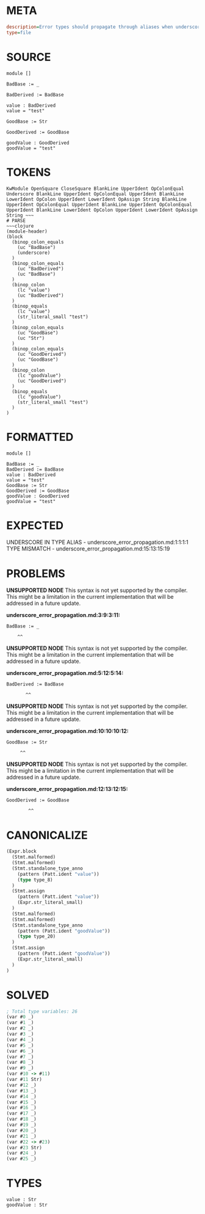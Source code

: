 # META
~~~ini
description=Error types should propagate through aliases when underscores are used
type=file
~~~
# SOURCE
~~~roc
module []

BadBase := _

BadDerived := BadBase

value : BadDerived
value = "test"

GoodBase := Str

GoodDerived := GoodBase

goodValue : GoodDerived
goodValue = "test"
~~~
# TOKENS
~~~text
KwModule OpenSquare CloseSquare BlankLine UpperIdent OpColonEqual Underscore BlankLine UpperIdent OpColonEqual UpperIdent BlankLine LowerIdent OpColon UpperIdent LowerIdent OpAssign String BlankLine UpperIdent OpColonEqual UpperIdent BlankLine UpperIdent OpColonEqual UpperIdent BlankLine LowerIdent OpColon UpperIdent LowerIdent OpAssign String ~~~
# PARSE
~~~clojure
(module-header)
(block
  (binop_colon_equals
    (uc "BadBase")
    (underscore)
  )
  (binop_colon_equals
    (uc "BadDerived")
    (uc "BadBase")
  )
  (binop_colon
    (lc "value")
    (uc "BadDerived")
  )
  (binop_equals
    (lc "value")
    (str_literal_small "test")
  )
  (binop_colon_equals
    (uc "GoodBase")
    (uc "Str")
  )
  (binop_colon_equals
    (uc "GoodDerived")
    (uc "GoodBase")
  )
  (binop_colon
    (lc "goodValue")
    (uc "GoodDerived")
  )
  (binop_equals
    (lc "goodValue")
    (str_literal_small "test")
  )
)
~~~
# FORMATTED
~~~roc
module []

BadBase := _
BadDerived := BadBase
value : BadDerived
value = "test"
GoodBase := Str
GoodDerived := GoodBase
goodValue : GoodDerived
goodValue = "test"
~~~
# EXPECTED
UNDERSCORE IN TYPE ALIAS - underscore_error_propagation.md:1:1:1:1
TYPE MISMATCH - underscore_error_propagation.md:15:13:15:19
# PROBLEMS
**UNSUPPORTED NODE**
This syntax is not yet supported by the compiler.
This might be a limitation in the current implementation that will be addressed in a future update.

**underscore_error_propagation.md:3:9:3:11:**
```roc
BadBase := _
```
        ^^


**UNSUPPORTED NODE**
This syntax is not yet supported by the compiler.
This might be a limitation in the current implementation that will be addressed in a future update.

**underscore_error_propagation.md:5:12:5:14:**
```roc
BadDerived := BadBase
```
           ^^


**UNSUPPORTED NODE**
This syntax is not yet supported by the compiler.
This might be a limitation in the current implementation that will be addressed in a future update.

**underscore_error_propagation.md:10:10:10:12:**
```roc
GoodBase := Str
```
         ^^


**UNSUPPORTED NODE**
This syntax is not yet supported by the compiler.
This might be a limitation in the current implementation that will be addressed in a future update.

**underscore_error_propagation.md:12:13:12:15:**
```roc
GoodDerived := GoodBase
```
            ^^


# CANONICALIZE
~~~clojure
(Expr.block
  (Stmt.malformed)
  (Stmt.malformed)
  (Stmt.standalone_type_anno
    (pattern (Patt.ident "value"))
    (type type_8)
  )
  (Stmt.assign
    (pattern (Patt.ident "value"))
    (Expr.str_literal_small)
  )
  (Stmt.malformed)
  (Stmt.malformed)
  (Stmt.standalone_type_anno
    (pattern (Patt.ident "goodValue"))
    (type type_20)
  )
  (Stmt.assign
    (pattern (Patt.ident "goodValue"))
    (Expr.str_literal_small)
  )
)
~~~
# SOLVED
~~~clojure
; Total type variables: 26
(var #0 _)
(var #1 _)
(var #2 _)
(var #3 _)
(var #4 _)
(var #5 _)
(var #6 _)
(var #7 _)
(var #8 _)
(var #9 _)
(var #10 -> #11)
(var #11 Str)
(var #12 _)
(var #13 _)
(var #14 _)
(var #15 _)
(var #16 _)
(var #17 _)
(var #18 _)
(var #19 _)
(var #20 _)
(var #21 _)
(var #22 -> #23)
(var #23 Str)
(var #24 _)
(var #25 _)
~~~
# TYPES
~~~roc
value : Str
goodValue : Str
~~~

